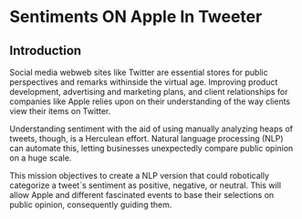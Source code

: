 <h1>Sentiments ON Apple In Tweeter </h1>
<h2>Introduction</h2>
Social media webweb sites like Twitter are essential stores for public perspectives and remarks withinside the virtual age. Improving product development, advertising and marketing plans, and client relationships for companies like Apple relies upon on their understanding of the way clients view their items on Twitter.

Understanding sentiment with the aid of using manually analyzing heaps of tweets, though, is a Herculean effort. Natural language processing (NLP) can automate this, letting businesses unexpectedly compare public opinion on a huge scale.

This mission objectives to create a NLP version that could robotically categorize a tweet`s sentiment as positive, negative, or neutral. This will allow Apple and different fascinated events to base their selections on public opinion, consequently guiding them.
